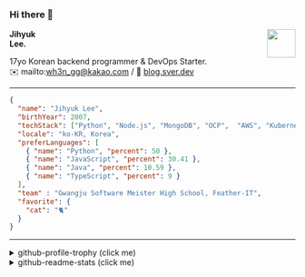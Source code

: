 ### Hi there 👋
<img src="https://github.githubassets.com/images/mona-loading-default.gif" width="50px" align="right">
</a>

**Jihyuk\
Lee.**

17yo Korean backend programmer & DevOps Starter.\
✉️ mailto:wh3n_gg@kakao.com
/ 
🔗 [blog.sver.dev](https://blog.sver.dev)

---

```json
{
  "name": "Jihyuk Lee",
  "birthYear": 2007,
  "techStack": ["Python", "Node.js", "MongoDB", "OCP",  "AWS", "Kubernetes"],
  "locale": "ko-KR, Korea",
  "preferLanguages": [
    { "name": "Python", "percent": 50 },
    { "name": "JavaScript", "percent": 30.41 },
    { "name": "Java", "percent": 10.59 },
    { "name": "TypeScript", "percent": 9 }
  ],
  "team" : "Gwangju Software Meister High School, Feather-IT",
  "favorite": {
    "cat": "🐈"
  }
}
```
---
<details>
  <summary>github-profile-trophy (click me)</summary>
  
![](https://github-profile-trophy.vercel.app/?username=sverdev&row=1&column=8&theme=nord)
  
</details>
<details>
  <summary>github-readme-stats (click me)</summary>
  
<!--START_SECTION:waka-->
![Code Time](http://img.shields.io/badge/Code%20Time-211%20hrs%2042%20mins-blue)

![Lines of code](https://img.shields.io/badge/%EC%A0%80%EB%8A%94%20%EC%97%AC%ED%83%9C%EA%B9%8C%EC%A7%80%20-156.1%20thousand%20%EC%A4%84%EC%9D%98%20%EC%BD%94%EB%93%9C%EB%A5%BC%20%EC%9E%91%EC%84%B1%ED%96%88%EC%96%B4%EC%9A%94.-blue)

**저는 저녁형 인간이에요. 🦉** 

```text
🌞 아침                     42 commits          ███░░░░░░░░░░░░░░░░░░░░░░   12.03 % 
🌆 낮　                     91 commits          ███████░░░░░░░░░░░░░░░░░░   26.07 % 
🌃 저녁                     154 commits         ███████████░░░░░░░░░░░░░░   44.13 % 
🌙 밤　                     62 commits          ████░░░░░░░░░░░░░░░░░░░░░   17.77 % 
```


📊 **저는 이번주를 이렇게 시간을 보냈어요.** 

```text
🕑︎ Timezone: Asia/Seoul

💬 프로그래밍 언어들: 
TypeScript               10 hrs 30 mins      █████████████████████░░░░   83.37 % 
Python                   44 mins             █░░░░░░░░░░░░░░░░░░░░░░░░   05.84 % 
Java                     34 mins             █░░░░░░░░░░░░░░░░░░░░░░░░   04.61 % 
JavaScript               26 mins             █░░░░░░░░░░░░░░░░░░░░░░░░   03.55 % 
XML                      7 mins              ░░░░░░░░░░░░░░░░░░░░░░░░░   00.96 % 

🔥 에디터들: 
VS Code                  12 hrs              ████████████████████████░   95.38 % 
IntelliJ                 34 mins             █░░░░░░░░░░░░░░░░░░░░░░░░   04.62 % 

💻 운영 체제들: 
Windows                  12 hrs 35 mins      █████████████████████████   100.00 % 
```


 Last Updated on 28/12/2023 18:37:39 UTC
<!--END_SECTION:waka-->

</details>

</div>

